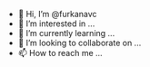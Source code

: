 - 👋 Hi, I’m @furkanavc
- 👀 I’m interested in ...
- 🌱 I’m currently learning ...
- 💞️ I’m looking to collaborate on ...
- 📫 How to reach me ...

<!---
furkanavc/furkanavc is a ✨ special ✨ repository because its `README.md` (this file) appears on your GitHub profile.
You can click the Preview link to take a look at your changes.
--->
